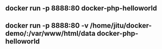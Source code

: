 ## docker run -p 8888:80 docker-php-helloworld
## docker run -p 8888:80 -v /home/jitu/docker-demo/:/var/www/html/data docker-php-helloworld
